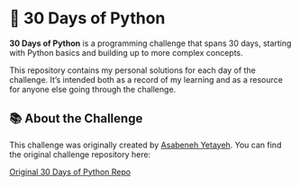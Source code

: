 # 🐍 30 Days of Python

**30 Days of Python** is a programming challenge that spans 30 days, starting with Python basics and building up to more complex concepts.

This repository contains my personal solutions for each day of the challenge. It’s intended both as a record of my learning and as a resource for anyone else going through the challenge.



## 📚 About the Challenge

This challenge was originally created by [Asabeneh Yetayeh](https://github.com/Asabeneh). You can find the original challenge repository here:

[Original 30 Days of Python Repo](https://github.com/Asabeneh/30-Days-Of-Python/tree/master)
